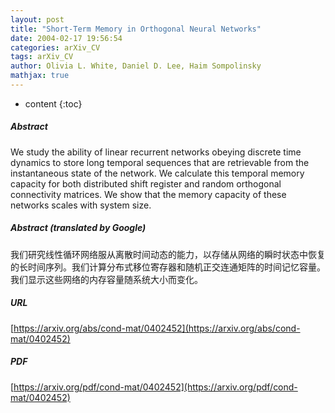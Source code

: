 ```yaml
---
layout: post
title: "Short-Term Memory in Orthogonal Neural Networks"
date: 2004-02-17 19:56:54
categories: arXiv_CV
tags: arXiv_CV
author: Olivia L. White, Daniel D. Lee, Haim Sompolinsky
mathjax: true
---
```


* content
{:toc}

##### Abstract
We study the ability of linear recurrent networks obeying discrete time dynamics to store long temporal sequences that are retrievable from the instantaneous state of the network. We calculate this temporal memory capacity for both distributed shift register and random orthogonal connectivity matrices. We show that the memory capacity of these networks scales with system size.

##### Abstract (translated by Google)
我们研究线性循环网络服从离散时间动态的能力，以存储从网络的瞬时状态中恢复的长时间序列。我们计算分布式移位寄存器和随机正交连通矩阵的时间记忆容量。我们显示这些网络的内存容量随系统大小而变化。

##### URL
[https://arxiv.org/abs/cond-mat/0402452](https://arxiv.org/abs/cond-mat/0402452)

##### PDF
[https://arxiv.org/pdf/cond-mat/0402452](https://arxiv.org/pdf/cond-mat/0402452)

